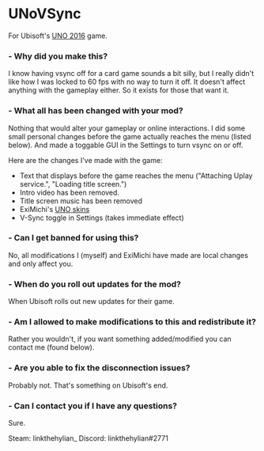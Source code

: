 # UNoVSync
For Ubisoft's [UNO 2016](https://store.steampowered.com/app/470220/UNO/) game.

### - Why did you make this?

I know having vsync off for a card game sounds a bit silly, but I really didn't like how I was locked to 60 fps with no way to turn it off. It doesn't affect anything with the gameplay either. So it exists for those that want it.

### - What all has been changed with your mod?

Nothing that would alter your gameplay or online interactions. I did some small personal changes before the game actually reaches the menu (listed below). And made a toggable GUI in the Settings to turn vsync on or off.

Here are the changes I've made with the game:

- Text that displays before the game reaches the menu ("Attaching Uplay service.", "Loading title screen.") 
- Intro video has been removed.
- Title screen music has been removed
- ExiMichi's [UNO skins](https://github.com/linkthehylian/UNoVSync/wiki/ExiMichi's-UNO-Skins)
- V-Sync toggle in Settings (takes immediate effect)

### - Can I get banned for using this?

No, all modifications I (myself) and ExiMichi have made are local changes and only affect you.

### - When do you roll out updates for the mod?

When Ubisoft rolls out new updates for their game.

### - Am I allowed to make modifications to this and redistribute it?

Rather you wouldn't, if you want something added/modified you can contact me (found below).

### - Are you able to fix the disconnection issues?

Probably not. That's something on Ubisoft's end.

### - Can I contact you if I have any questions?

Sure. 

Steam: linkthehylian_
Discord: linkthehylian#2771
